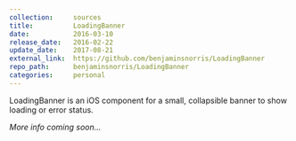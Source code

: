 ```yaml
---
collection:     sources
title:          LoadingBanner
date:           2016-03-10
release_date:   2016-02-22
update_date:    2017-08-21
external_link:  https://github.com/benjaminsnorris/LoadingBanner
repo_path:      benjaminsnorris/LoadingBanner
categories:     personal
---
```


LoadingBanner is an iOS component for a small, collapsible banner to show loading or error status.

_More info coming soon…_
